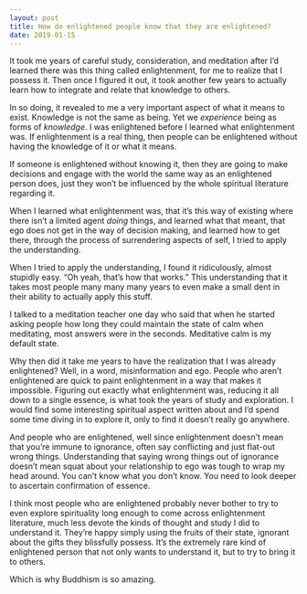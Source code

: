```yaml
---
layout: post
title: How do enlightened people know that they are enlightened?
date: 2019-01-15
---
```


<p>It took me years of careful study, consideration, and meditation after I’d learned there was this thing called enlightenment, for me to realize that I possess it. Then once I figured it out, it took another few years to actually learn how to integrate and relate that knowledge to others.</p><p>In so doing, it revealed to me a very important aspect of what it means to exist. Knowledge is not the same as being. Yet we <i>experience</i> being as forms of <i>knowledge</i>. I was enlightened before I learned what enlightenment was. If enlightenment is a real thing, then people can be enlightened without having the knowledge of it or what it means.</p><p>If someone is enlightened without knowing it, then they are going to make decisions and engage with the world the same way as an enlightened person does, just they won’t be influenced by the whole spiritual literature regarding it.</p><p>When I learned what enlightenment was, that it’s this way of existing where there isn’t a limited agent <i>doing</i> things, and learned what that meant, that ego does not get in the way of decision making, and learned how to get there, through the process of surrendering aspects of self, I tried to apply the understanding.</p><p>When I tried to apply the understanding, I found it ridiculously, almost stupidly easy. “Oh yeah, that’s how that works.” This understanding that it takes most people many many many years to even make a small dent in their ability to actually apply this stuff.</p><p>I talked to a meditation teacher one day who said that when he started asking people how long they could maintain the state of calm when meditating, most answers were in the seconds. Meditative calm is my default state.</p><p>Why then did it take me years to have the realization that I was already enlightened? Well, in a word, misinformation and ego. People who aren’t enlightened are quick to paint enlightenment in a way that makes it impossible. Figuring out exactly what enlightenment was, reducing it all down to a single essence, is what took the years of study and exploration. I would find some interesting spiritual aspect written about and I’d spend some time diving in to explore it, only to find it doesn’t really go anywhere.</p><p>And people who are enlightened, well since enlightenment doesn’t mean that you’re immune to ignorance, often say conflicting and just flat-out wrong things. Understanding that saying wrong things out of ignorance doesn’t mean squat about your relationship to ego was tough to wrap my head around. You can’t know what you don’t know. You need to look deeper to ascertain confirmation of essence.</p><p>I think most people who are enlightened probably never bother to try to even explore spirituality long enough to come across enlightenment literature, much less devote the kinds of thought and study I did to understand it. They’re happy simply using the fruits of their state, ignorant about the gifts they blissfully possess. It’s the extremely rare kind of enlightened person that not only wants to understand it, but to try to bring it to others.</p><p>Which is why Buddhism is so amazing.</p>
